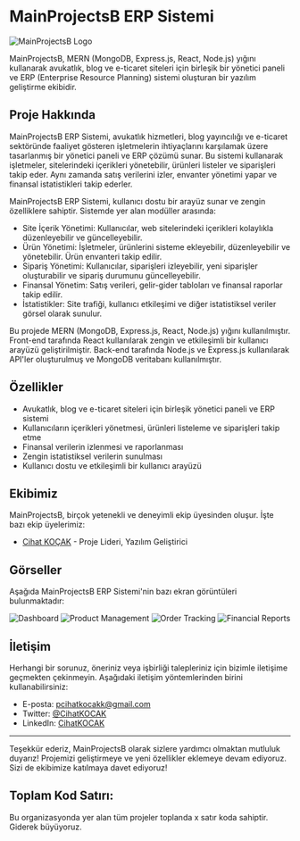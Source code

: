 # MainProjectsB ERP Sistemi

![MainProjectsB Logo](https://example.com/mainprojectsb_logo.png)

MainProjectsB, MERN (MongoDB, Express.js, React, Node.js) yığını kullanarak avukatlık, blog ve e-ticaret siteleri için birleşik bir yönetici paneli ve ERP (Enterprise Resource Planning) sistemi oluşturan bir yazılım geliştirme ekibidir.

## Proje Hakkında

MainProjectsB ERP Sistemi, avukatlık hizmetleri, blog yayıncılığı ve e-ticaret sektöründe faaliyet gösteren işletmelerin ihtiyaçlarını karşılamak üzere tasarlanmış bir yönetici paneli ve ERP çözümü sunar. Bu sistemi kullanarak işletmeler, sitelerindeki içerikleri yönetebilir, ürünleri listeler ve siparişleri takip eder. Aynı zamanda satış verilerini izler, envanter yönetimi yapar ve finansal istatistikleri takip ederler.

MainProjectsB ERP Sistemi, kullanıcı dostu bir arayüz sunar ve zengin özelliklere sahiptir. Sistemde yer alan modüller arasında:

- Site İçerik Yönetimi: Kullanıcılar, web sitelerindeki içerikleri kolaylıkla düzenleyebilir ve güncelleyebilir.
- Ürün Yönetimi: İşletmeler, ürünlerini sisteme ekleyebilir, düzenleyebilir ve yönetebilir. Ürün envanteri takip edilir.
- Sipariş Yönetimi: Kullanıcılar, siparişleri izleyebilir, yeni siparişler oluşturabilir ve sipariş durumunu güncelleyebilir.
- Finansal Yönetim: Satış verileri, gelir-gider tabloları ve finansal raporlar takip edilir.
- İstatistikler: Site trafiği, kullanıcı etkileşimi ve diğer istatistiksel veriler görsel olarak sunulur.

Bu projede MERN (MongoDB, Express.js, React, Node.js) yığını kullanılmıştır. Front-end tarafında React kullanılarak zengin ve etkileşimli bir kullanıcı arayüzü geliştirilmiştir. Back-end tarafında Node.js ve Express.js kullanılarak API'ler oluşturulmuş ve MongoDB veritabanı kullanılmıştır.

## Özellikler

- Avukatlık, blog ve e-ticaret siteleri için birleşik yönetici paneli ve ERP sistemi
- Kullanıcıların içerikleri yönetmesi, ürünleri listeleme ve siparişleri takip etme
- Finansal verilerin izlenmesi ve raporlanması
- Zengin istatistiksel verilerin sunulması
- Kullanıcı dostu ve etkileşimli bir kullanıcı arayüzü

## Ekibimiz

MainProjectsB, birçok yetenekli ve deneyimli ekip üyesinden oluşur. İşte bazı ekip üyelerimiz:

- [Cihat KOÇAK](https://github.com/CihatKOCAK) - Proje Lideri, Yazılım Geliştirici

## Görseller

Aşağıda MainProjectsB ERP Sistemi'nin bazı ekran görüntüleri bulunmaktadır:
<!-- linkler güncellenecek - ekip değiştirilecek -->
![Dashboard](https://example.com/dashboard.png)
![Product Management](https://example.com/product_management.png)
![Order Tracking](https://example.com/order_tracking.png)
![Financial Reports](https://example.com/financial_reports.png)

## İletişim

Herhangi bir sorunuz, öneriniz veya işbirliği talepleriniz için bizimle iletişime geçmekten çekinmeyin. Aşağıdaki iletişim yöntemlerinden birini kullanabilirsiniz:

- E-posta: pcihatkocakk@gmail.com
- Twitter: [@CihatKOCAK](https://twitter.com/davsanavi)
- LinkedIn: [CihatKOCAK](https://linkedin.com/in/cihat-kocakk/)

---

Teşekkür ederiz, MainProjectsB olarak sizlere yardımcı olmaktan mutluluk duyarız! Projemizi geliştirmeye ve yeni özellikler eklemeye devam ediyoruz. Sizi de ekibimize katılmaya davet ediyoruz!

## Toplam Kod Satırı:

 Bu organizasyonda yer alan tüm projeler toplanda x satır koda sahiptir. Giderek büyüyoruz.
